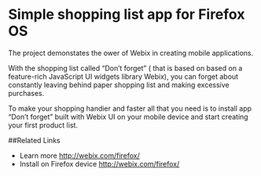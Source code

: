 Simple shopping list app for Firefox OS
=================

The project demonstates the ower of Webix in creating mobile applications. 

With the shopping list called “Don’t forget” ( that is based on based on a feature-rich JavaScript UI widgets library Webix), 
you can forget about constantly leaving behind paper shopping list and making excessive purchases.

To make your shopping handier and faster all that you need is to install app “Don’t forget” built with 
Webix UI on your mobile device and start creating your first product list.

##Related Links

- Learn more http://webix.com/firefox/
- Install on Firefox device http://webix.com/firefox/

